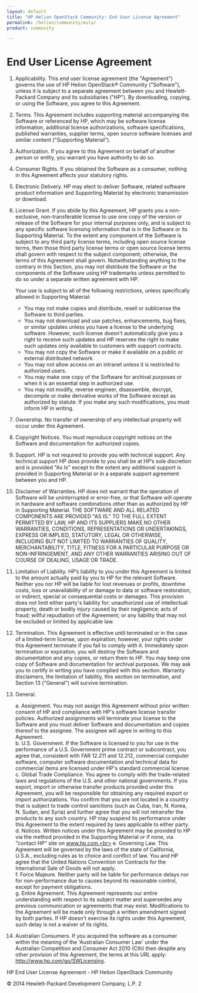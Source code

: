 ```yaml
---
layout: default
title: "HP Helion OpenStack Community: End User License Agreement"
permalink: /helion/community/eula/
product: community

---
```

# End User License Agreement

1. Applicability. This end user license agreement (the "Agreement") governs the use of HP Helion OpenStack&reg; Community ("Software"), unless it is subject to a separate agreement between you and Hewlett-Packard Company and its subsidiaries ("HP"). By downloading, copying, or using the Software, you agree to this Agreement.   

2. Terms. This Agreement includes supporting material accompanying the Software or referenced by HP, which may be software license information, additional license authorizations, software specifications, published warranties, supplier terms, open source software licenses and similar content ("Supporting Material"). 

3. Authorization. If you agree to this Agreement on behalf of another person or entity, you warrant you have authority to do so.

4. Consumer Rights. If you obtained the Software as a consumer, nothing in this Agreement affects your statutory rights.

5. Electronic Delivery. HP may elect to deliver Software, related software product information and Supporting Material by electronic transmission or download.

6. License Grant. If you abide by this Agreement, HP grants you a non-exclusive, non-transferable license to use one copy of the version or release of the Software for your internal purposes only, and is subject to any specific software licensing information that is in the Software or its Supporting Material.  To the extent any component of the Software is subject to any third party license terms, including open source license terms, then those third party license terms or open source license terms shall govern with respect to the subject component; otherwise, the terms of this Agreement shall govern.  Notwithstanding anything to the contrary in this Section, you may not distribute the Software or the components of the Software using HP trademarks unless permitted to do so under a separate written agreement with HP.

    Your use is subject to all of the following restrictions, unless specifically allowed in Supporting Material:

    -  You may not make copies and distribute, resell or sublicense the Software to third parties.
    -  You may not download and use patches, enhancements, bug fixes, or similar updates unless you have a license to the underlying software. However, such license doesn't automatically give you a right to receive such updates and HP reserves the right to make such updates only available to customers with support contracts.
    -  You may not copy the Software or make it available on a public or external distributed network.
    -  You may not allow access on an intranet unless it is restricted to authorized users.
    -  You may make one copy of the Software for archival purposes or when it is an essential step in authorized use.
    -  You may not modify, reverse engineer, disassemble, decrypt, decompile or make derivative works of the Software except as authorized by statute.  If you make any such modifications, you must inform HP in writing.

7. Ownership. No transfer of ownership of any intellectual property will occur under this Agreement.

8. Copyright Notices. You must reproduce copyright notices on the Software and documentation for authorized copies.

9. Support.  HP is not required to provide you with technical support.  Any technical support HP does provide to you shall be at HP’s sole discretion and is provided "As Is" except to the extent any additional support is provided in Supporting Material or in a separate support agreement between you and HP.

10. Disclaimer of Warranties.  HP does not warrant that the operation of Software will be uninterrupted or error-free, or that Software will operate in hardware and software combinations other than as authorized by HP in Supporting Material.  THE SOFTWARE AND ALL RELATED COMPONENTS ARE PROVIDED "AS IS." TO THE FULL EXTENT PERMITTED BY LAW, HP AND ITS SUPPLIERS MAKE NO OTHER WARRANTIES, CONDITIONS, REPRESENTATIONS OR UNDERTAKINGS, EXPRESS OR IMPLIED, STATUTORY, LEGAL OR OTHERWISE, INCLUDING BUT NOT LIMITED TO WARRANTIES OF QUALITY, MERCHANTABILITY, TITLE, FITNESS FOR A PARTICULAR PURPOSE OR NON-INFRINGEMENT, AND ANY OTHER WARRANTIES ARISING OUT OF COURSE OF DEALING, USAGE OR TRADE. 

11. Limitation of Liability.  HP’s liability to you under this Agreement is limited to the amount actually paid by you to HP for the relevant Software.  Neither you nor HP will be liable for lost revenues or profits, downtime costs, loss or unavailability of or damage to data or software restoration, or indirect, special or consequential costs or damages. This provision does not limit either party's liability for: unauthorized use of intellectual property, death or bodily injury caused by their negligence; acts of fraud; willful repudiation of the Agreement; or any liability that may not be excluded or limited by applicable law.

12. Termination. This Agreement is effective until terminated or in the case of a limited-term license, upon expiration; however, your rights under this Agreement terminate if you fail to comply with it. Immediately upon termination or expiration, you will destroy the Software and documentation and any copies, or return them to HP. You may keep one copy of Software and documentation for archival purposes. We may ask you to certify in writing you have complied with this section. Warranty disclaimers, the limitation of liability, this section on termination, and Section 13 ("General") will survive termination.

13. General.

    a. Assignment. You may not assign this Agreement without prior written consent of HP and compliance with HP's software license transfer policies. Authorized assignments will terminate your license to the Software and you must deliver Software and documentation and copies thereof to the assignee. The assignee will agree in writing to this Agreement.<br>
    b. U.S. Government. If the Software is licensed to you for use in the performance of a U.S. Government prime contract or subcontract, you agree that, consistent with FAR 12.211 and 12.212, commercial computer software, computer software documentation and technical data for commercial items are licensed under HP's standard commercial license.<br>
    c. Global Trade Compliance. You agree to comply with the trade-related laws and regulations of the U.S. and other national governments. If you export, import or otherwise transfer products provided under this Agreement, you will be responsible for obtaining any required export or import authorizations. You confirm that you are not located in a country that is subject to trade control sanctions (such as Cuba, Iran, N. Korea, N. Sudan, and Syria) and further agree that you will not retransfer the products to any such country. HP may suspend its performance under this Agreement to the extent required by laws applicable to either party.<br>
    d. Notices. Written notices under this Agreement may be provided to HP via the method provided in the Supporting Material or if none, via "contact HP" site on www.hp.com.<br>
    e. Governing Law. This Agreement will be governed by the laws of the state of California, U.S.A., excluding rules as to choice and conflict of law. You and HP agree that the United Nations Convention on Contracts for the International Sale of Goods will not apply.<br>
    f. Force Majeure. Neither party will be liable for performance delays nor for non-performance due to causes beyond its reasonable control, except for payment obligations.<br>
    g. Entire Agreement. This Agreement represents our entire understanding with respect to its subject matter and supersedes any previous communication or agreements that may exist.  Modifications to the Agreement will be made only through a written amendment signed by both parties. If HP doesn't exercise its rights under this Agreement, such delay is not a waiver of its rights.

14. Australian Consumers. If you acquired the software as a consumer within the meaning of the 'Australian Consumer Law' under the Australian Competition and Consumer Act 2010 (Cth) then despite any other provision of this Agreement, the terms at this URL apply: http://www.hp.com/go/SWLicensing.


HP End User License Agreement - HP Helion OpenStack Community 

&copy; 2014 Hewlett-Packard Development Company, L.P.		2
